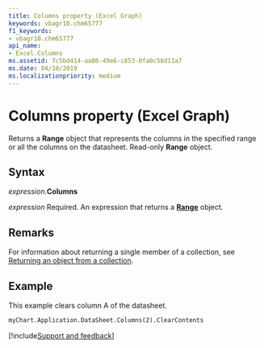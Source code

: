 ```yaml
---
title: Columns property (Excel Graph)
keywords: vbagr10.chm65777
f1_keywords:
- vbagr10.chm65777
api_name:
- Excel.Columns
ms.assetid: 7c5bd414-aa86-49e6-c853-0fa0c56d11a7
ms.date: 04/10/2019
ms.localizationpriority: medium
---
```



# Columns property (Excel Graph)

Returns a **Range** object that represents the columns in the specified range or all the columns on the datasheet. Read-only **Range** object.

## Syntax

_expression_.**Columns**

_expression_ Required. An expression that returns a **[Range](excel.range-graph-object.md)** object.

## Remarks

For information about returning a single member of a collection, see [Returning an object from a collection](../excel/Concepts/Workbooks-and-Worksheets/returning-an-object-from-a-collection-excel.md).

## Example

This example clears column A of the datasheet.

```vb
myChart.Application.DataSheet.Columns(2).ClearContents
```

[!include[Support and feedback](~/includes/feedback-boilerplate.md)]